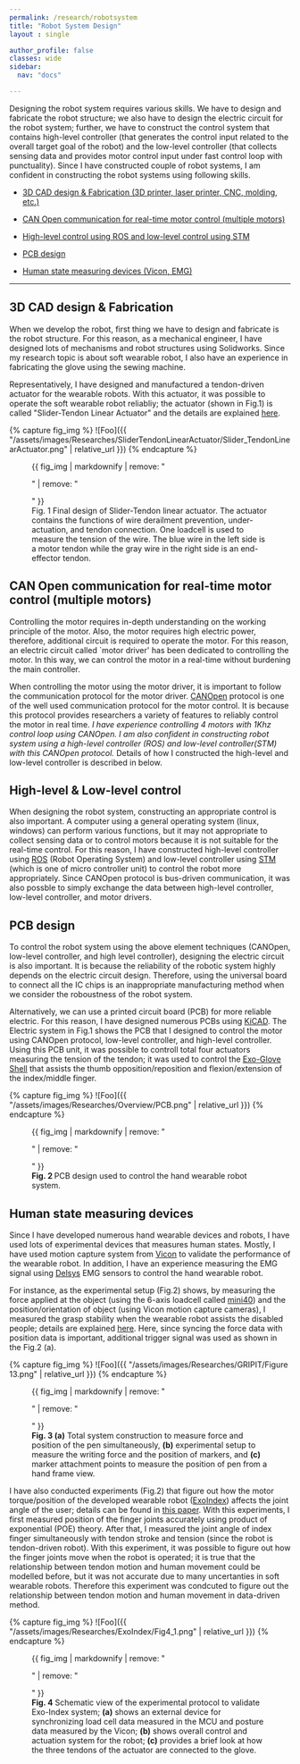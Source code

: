 ```yaml
---
permalink: /research/robotsystem
title: "Robot System Design"
layout : single

author_profile: false
classes: wide
sidebar:
  nav: "docs"

---
```


Designing the robot system requires various skills. We have to design and fabricate the robot structure; we also have to design the electric circuit for the robot system; further, we have to construct the control system that contains high-level controller (that generates the control input related to the overall target goal of the robot) and the low-level controller (that collects sensing data and provides motor control input under fast control loop with punctuality). Since I have constructed couple of robot systems, I am confident in constructing the robot systems using following skills.

- [3D CAD design & Fabrication (3D printer, laser printer, CNC, molding, etc.)][3D CAD design]

- [CAN Open communication for real-time motor control (multiple motors)][CANOpen]

- [High-level control using ROS and low-level control using STM][Control]

- [PCB design][PCB design]

- [Human state measuring devices (Vicon, EMG)][State measuring]


---
## 3D CAD design & Fabrication

When we develop the robot, first thing we have to design and fabricate is the robot structure. For this reason, as a mechanical engineer, I have designed lots of mechanisms and robot structures using Solidworks. Since my research topic is about soft wearable robot, I also have an experience in fabricating the glove using the sewing machine.

Representatively, I have designed and manufactured a tendon-driven actuator for the wearable robots. With this actuator, it was possible to operate the soft wearable robot reliabliy; the actuator (shown in Fig.1) is called "Slider-Tendon Linear Actuator" and the details are explained [here][Actuator]. 

{% capture fig_img %}
![Foo]({{ "/assets/images/Researches/SliderTendonLinearActuator/Slider_TendonLinearActuator.png" | relative_url }})
{% endcapture %}

<figure>
  {{ fig_img | markdownify | remove: "<p>" | remove: "</p>" }}
  <figcaption>Fig. 1 Final design of Slider-Tendon linear actuator. The actuator contains the functions of wire derailment prevention, under-actuation, and tendon connection. One loadcell is used to measure the tension of the wire. The blue wire in the left side is a motor tendon while the gray wire in the right side is an end-effector tendon.</figcaption>
</figure>

## CAN Open communication for real-time motor control (multiple motors)

Controlling the motor requires in-depth understanding on the working principle of the motor. Also, the motor requires high electric power, therefore, additional circuit is required to operate the motor. For this reason, an electric circuit called `motor driver' has been dedicated to controlling the motor. In this way, we can control the motor in a real-time without burdening the main controller. 

When controlling the motor using the motor driver, it is important to follow the communication protocol for the motor driver. [CANOpen][cia_link] protocol is one of the well used communication protocol for the motor control. It is because this protocol provides researchers a variety of features to reliably control the motor in real time. *I have experience controlling 4 motors with 1Khz control loop using CANOpen. I am also confident in constructing robot system using a high-level controller (ROS) and low-level controller(STM) with this CANOpen protocol.* Details of how I constructed the high-level and low-level controller is described in below.

## High-level & Low-level control

When designing the robot system, constructing an appropriate control is also important. A computer using a general operating system (linux, windows) can perform various functions, but it may not appropriate to collect sensing data or to control motors because it is not suitable for the real-time control. For this reason, I have constructed high-level controller using [ROS][ROS] (Robot Operating System) and low-level controller using [STM][STM] (which is one of micro controller unit) to control the robot more appropriately. Since CANOpen protocol is bus-driven communication, it was also possble to simply exchange the data between high-level controller, low-level controller, and motor drivers. 

## PCB design
To control the robot system using the above element techniques (CANOpen, low-level controller, and high level controller), designing the electric circuit is also important. It is because the reliability of the robotic system highly depends on the electric circuit design. Therefore, using the universal board to connect all the IC chips is an inappropriate manufacturing method when we consider the roboustness of the robot system.

Alternatively, we can use a printed circuit board (PCB) for more reliable electric. For this reason, I have designed numerous PCBs using [KiCAD][KiCAD_link]. The Electric system in Fig.1 shows the PCB that I designed to control the motor using CANOpen protocol, low-level controller, and high-level controller. Using this PCB unit, it was possible to controll total four actuators measuring the tension of the tendon; it was used to control the [Exo-Glove Shell][Exo-Glove_shell] that assists the thumb opposition/reposition and flexion/extension of the index/middle finger.

{% capture fig_img %}
![Foo]({{ "/assets/images/Researches/Overview/PCB.png" | relative_url }})
{% endcapture %}

<figure>
  {{ fig_img | markdownify | remove: "<p>" | remove: "</p>" }}
  <figcaption><b>Fig. 2 </b> PCB design used to control the hand wearable robot system.</figcaption>
</figure>

## Human state measuring devices
Since I have developed numerous hand wearable devices and robots, I have used lots of experimental devices that measures human states. Mostly, I have used motion capture system from [Vicon][vicon_link] to validate the performance of the wearable robot. 
In addition, I have an experience measuring the EMG signal using [Delsys][Delsys] EMG sensors to control the hand wearable robot. 

For instance, as the experimental setup (Fig.2) shows, by measuring the force applied at the object (using the 6-axis loadcell called [mini40][mini40]) and the position/orientation of object (using Vicon motion capture cameras), I measured the grasp stability when the wearable robot assists the disabled people; details are explained [here][JNER_pdf]. Here, since syncing the force data with position data is important, additional trigger signal was used as shown in the Fig.2 (a).

{% capture fig_img %}
![Foo]({{ "/assets/images/Researches/GRIPIT/Figure 13.png" | relative_url }})
{% endcapture %}

<figure>
  {{ fig_img | markdownify | remove: "<p>" | remove: "</p>" }}
  <figcaption><b>Fig. 3 (a)</b> Total system construction to measure force and position of the pen simultaneously, <b>(b)</b> experimental setup to measure the writing force and the position of markers, and <b>(c)</b> marker attachment points to measure the position of pen from a hand frame view.</figcaption>
</figure>

I have also conducted experiments (Fig.2) that figure out how the motor torque/position of the developed wearable robot ([ExoIndex][ExoIndex]) affects the joint angle of the user; details can be found in [this paper][Sensors_pdf]. With this experiments, I first measured position of the finger joints accurately using product of exponential (POE) theory. After that, I measured the joint angle of index finger simultaneously with tendon stroke and tension (since the robot is tendon-driven robot). With this experiment, it was possible to figure out how the finger joints move when the robot is operated; it is true that the relationship between tendon motion and human movement could be modelled before, but it was not accurate due to many uncertanties in soft wearable robots. Therefore this experiment was condcuted to figure out the relationship between tendon motion and human movement in data-driven method.

{% capture fig_img %}
![Foo]({{ "/assets/images/Researches/ExoIndex/Fig4_1.png" | relative_url }})
{% endcapture %}

<figure>
  {{ fig_img | markdownify | remove: "<p>" | remove: "</p>" }}
  <figcaption><b>Fig. 4</b> Schematic view of the experimental protocol to validate Exo-Index system; <b>(a)</b> shows an external device for synchronizing load cell data measured in the MCU and posture data measured by the Vicon; <b>(b)</b> shows overall control and actuation system for the robot; <b>(c)</b> provides a brief look at how the three tendons of the actuator are connected to the glove.
</figcaption>
</figure>

[Tmech_pdf]:https://github.com/bc-kim/bc-kim.github.io/blob/master/assets/Publications/Slider-Tendon_Linear_Actuator_With_Under-Actuation_and_Fast-Connection_for_Soft_Wearable_Robots.pdf
[Tmech_link]: https://ieeexplore.ieee.org/document/9314058 
[3D CAD design]: /researches/robotsystem#3d-cad-design--fabrication
[up]: /researches/robotsystem
[Actuator]: /researches/actuator
[CANOpen]: /researches/robotsystem#can-open-communication-for-real-time-motor-control-multiple-motors
[PCB design]: /researches/robotsystem#pcb-design
[Control]: /researches/robotsystem#high-level--low-level-control
[State measuring]: /researches/robotsystem#human-state-measuring-devices
[cia_link]: https://www.can-cia.org/canopen/
[vicon_link]: https://www.vicon.com
[KiCAD_link]: https://kicad.org
[Exo-Glove_shell]: /researches/exogloveshell
[ExoIndex]: /researches/exogloveindex
[Delsys]: https://delsys.com
[mini40]: https://www.ati-ia.com/products/ft/ft_models.aspx?id=mini40
[JNER_pdf]:https://github.com/bc-kim/bc-kim.github.io/blob/master/assets/Publications/Kim%20et%20al.%20-%202017%20-%20Development%20and%20assessment%20of%20a%20hand%20assist%20device%20GRIPIT.pdf
[Sensors_pdf]:https://github.com/bc-kim/bc-kim.github.io/blob/master/assets/Publications/Kim%2C%20Ryu%2C%20Cho%20-%202020%20-%20Joint%20Angle%20Estimation%20of%20a%20Tendon-driven%20Soft%20Wearable%20Robot%20through%20a%20Tension%20and%20Stroke%20Measurement.pdf
[ros]: https://www.ros.org
[STM]: https://www.st.com/content/st_com/en.html